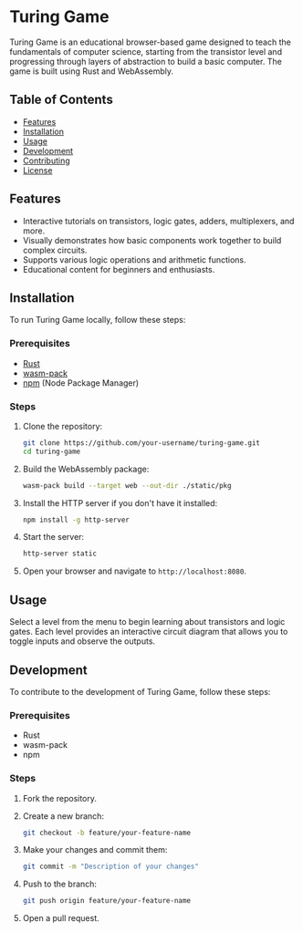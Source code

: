 # Turing Game

Turing Game is an educational browser-based game designed to teach the fundamentals of computer science, starting from the transistor level and progressing through layers of abstraction to build a basic computer. The game is built using Rust and WebAssembly.

## Table of Contents
- [Features](#features)
- [Installation](#installation)
- [Usage](#usage)
- [Development](#development)
- [Contributing](#contributing)
- [License](#license)

## Features
- Interactive tutorials on transistors, logic gates, adders, multiplexers, and more.
- Visually demonstrates how basic components work together to build complex circuits.
- Supports various logic operations and arithmetic functions.
- Educational content for beginners and enthusiasts.

## Installation
To run Turing Game locally, follow these steps:

### Prerequisites
- [Rust](https://www.rust-lang.org/tools/install)
- [wasm-pack](https://rustwasm.github.io/wasm-pack/installer/)
- [npm](https://www.npmjs.com/get-npm) (Node Package Manager)

### Steps
1. Clone the repository:
    ```sh
    git clone https://github.com/your-username/turing-game.git
    cd turing-game
    ```

2. Build the WebAssembly package:
    ```sh
    wasm-pack build --target web --out-dir ./static/pkg
    ```

3. Install the HTTP server if you don't have it installed:
    ```sh
    npm install -g http-server
    ```

4. Start the server:
    ```sh
    http-server static
    ```

5. Open your browser and navigate to `http://localhost:8080`.

## Usage
Select a level from the menu to begin learning about transistors and logic gates. Each level provides an interactive circuit diagram that allows you to toggle inputs and observe the outputs.

## Development
To contribute to the development of Turing Game, follow these steps:

### Prerequisites
- Rust
- wasm-pack
- npm

### Steps
1. Fork the repository.
2. Create a new branch:
    ```sh
    git checkout -b feature/your-feature-name
    ```

3. Make your changes and commit them:
    ```sh
    git commit -m "Description of your changes"
    ```

4. Push to the branch:
    ```sh
    git push origin feature/your-feature-name
    ```

5. Open a pull request.
